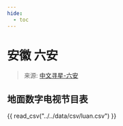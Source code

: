 ```yaml
---
hide:
  - toc
---
```


# 安徽 六安

> 来源: [中文寻星-六安](http://dtmb.saoing.com/luan.htm)

## 地面数字电视节目表

{{ read_csv("../../data/csv/luan.csv") }}
